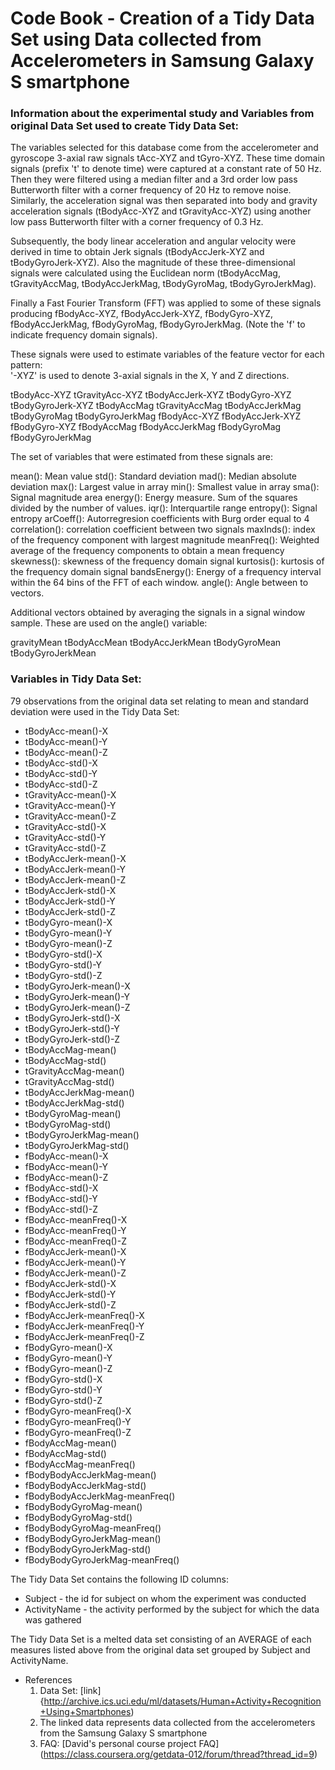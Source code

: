 # Code Book - Creation of a Tidy Data Set using Data collected from Accelerometers in Samsung Galaxy S smartphone

### Information about the experimental study and Variables from original Data Set used to create Tidy Data Set:
The variables selected for this database come from the accelerometer and gyroscope 3-axial raw signals tAcc-XYZ and tGyro-XYZ. These time domain signals (prefix 't' to denote time) were captured at a constant rate of 50 Hz. Then they were filtered using a median filter and a 3rd order low pass Butterworth filter with a corner frequency of 20 Hz to remove noise. Similarly, the acceleration signal was then separated into body and gravity acceleration signals (tBodyAcc-XYZ and tGravityAcc-XYZ) using another low pass Butterworth filter with a corner frequency of 0.3 Hz. 

Subsequently, the body linear acceleration and angular velocity were derived in time to obtain Jerk signals (tBodyAccJerk-XYZ and tBodyGyroJerk-XYZ). Also the magnitude of these three-dimensional signals were calculated using the Euclidean norm (tBodyAccMag, tGravityAccMag, tBodyAccJerkMag, tBodyGyroMag, tBodyGyroJerkMag). 

Finally a Fast Fourier Transform (FFT) was applied to some of these signals producing fBodyAcc-XYZ, fBodyAccJerk-XYZ, fBodyGyro-XYZ, fBodyAccJerkMag, fBodyGyroMag, fBodyGyroJerkMag. (Note the 'f' to indicate frequency domain signals). 

These signals were used to estimate variables of the feature vector for each pattern:  
'-XYZ' is used to denote 3-axial signals in the X, Y and Z directions.

tBodyAcc-XYZ
tGravityAcc-XYZ
tBodyAccJerk-XYZ
tBodyGyro-XYZ
tBodyGyroJerk-XYZ
tBodyAccMag
tGravityAccMag
tBodyAccJerkMag
tBodyGyroMag
tBodyGyroJerkMag
fBodyAcc-XYZ
fBodyAccJerk-XYZ
fBodyGyro-XYZ
fBodyAccMag
fBodyAccJerkMag
fBodyGyroMag
fBodyGyroJerkMag

The set of variables that were estimated from these signals are: 

mean(): Mean value
std(): Standard deviation
mad(): Median absolute deviation 
max(): Largest value in array
min(): Smallest value in array
sma(): Signal magnitude area
energy(): Energy measure. Sum of the squares divided by the number of values. 
iqr(): Interquartile range 
entropy(): Signal entropy
arCoeff(): Autorregresion coefficients with Burg order equal to 4
correlation(): correlation coefficient between two signals
maxInds(): index of the frequency component with largest magnitude
meanFreq(): Weighted average of the frequency components to obtain a mean frequency
skewness(): skewness of the frequency domain signal 
kurtosis(): kurtosis of the frequency domain signal 
bandsEnergy(): Energy of a frequency interval within the 64 bins of the FFT of each window.
angle(): Angle between to vectors.

Additional vectors obtained by averaging the signals in a signal window sample. These are used on the angle() variable:

gravityMean
tBodyAccMean
tBodyAccJerkMean
tBodyGyroMean
tBodyGyroJerkMean

### Variables in Tidy Data Set:

79 observations from the original data set relating to mean and standard deviation were used in the Tidy Data Set:

* tBodyAcc-mean()-X              
* tBodyAcc-mean()-Y              
* tBodyAcc-mean()-Z              
* tBodyAcc-std()-X               
* tBodyAcc-std()-Y               
* tBodyAcc-std()-Z               
* tGravityAcc-mean()-X           
* tGravityAcc-mean()-Y           
* tGravityAcc-mean()-Z           
* tGravityAcc-std()-X            
* tGravityAcc-std()-Y            
* tGravityAcc-std()-Z            
* tBodyAccJerk-mean()-X          
* tBodyAccJerk-mean()-Y          
* tBodyAccJerk-mean()-Z          
* tBodyAccJerk-std()-X           
* tBodyAccJerk-std()-Y           
* tBodyAccJerk-std()-Z           
* tBodyGyro-mean()-X             
* tBodyGyro-mean()-Y             
* tBodyGyro-mean()-Z             
* tBodyGyro-std()-X              
* tBodyGyro-std()-Y              
* tBodyGyro-std()-Z              
* tBodyGyroJerk-mean()-X         
* tBodyGyroJerk-mean()-Y         
* tBodyGyroJerk-mean()-Z         
* tBodyGyroJerk-std()-X          
* tBodyGyroJerk-std()-Y          
* tBodyGyroJerk-std()-Z          
* tBodyAccMag-mean()             
* tBodyAccMag-std()              
* tGravityAccMag-mean()          
* tGravityAccMag-std()           
* tBodyAccJerkMag-mean()         
* tBodyAccJerkMag-std()          
* tBodyGyroMag-mean()            
* tBodyGyroMag-std()             
* tBodyGyroJerkMag-mean()        
* tBodyGyroJerkMag-std()         
* fBodyAcc-mean()-X              
* fBodyAcc-mean()-Y              
* fBodyAcc-mean()-Z              
* fBodyAcc-std()-X               
* fBodyAcc-std()-Y               
* fBodyAcc-std()-Z               
* fBodyAcc-meanFreq()-X          
* fBodyAcc-meanFreq()-Y          
* fBodyAcc-meanFreq()-Z          
* fBodyAccJerk-mean()-X          
* fBodyAccJerk-mean()-Y          
* fBodyAccJerk-mean()-Z          
* fBodyAccJerk-std()-X           
* fBodyAccJerk-std()-Y           
* fBodyAccJerk-std()-Z           
* fBodyAccJerk-meanFreq()-X      
* fBodyAccJerk-meanFreq()-Y      
* fBodyAccJerk-meanFreq()-Z      
* fBodyGyro-mean()-X             
* fBodyGyro-mean()-Y             
* fBodyGyro-mean()-Z             
* fBodyGyro-std()-X              
* fBodyGyro-std()-Y              
* fBodyGyro-std()-Z              
* fBodyGyro-meanFreq()-X         
* fBodyGyro-meanFreq()-Y         
* fBodyGyro-meanFreq()-Z         
* fBodyAccMag-mean()             
* fBodyAccMag-std()              
* fBodyAccMag-meanFreq()         
* fBodyBodyAccJerkMag-mean()     
* fBodyBodyAccJerkMag-std()      
* fBodyBodyAccJerkMag-meanFreq() 
* fBodyBodyGyroMag-mean()        
* fBodyBodyGyroMag-std()         
* fBodyBodyGyroMag-meanFreq()    
* fBodyBodyGyroJerkMag-mean()    
* fBodyBodyGyroJerkMag-std()     
* fBodyBodyGyroJerkMag-meanFreq()

The Tidy Data Set contains the following ID columns:
* Subject - the id for subject on whom the experiment was conducted
* ActivityName - the activity performed by the subject for which the data was gathered

The Tidy Data Set is a melted data set consisting of an AVERAGE of each measures listed above from the original data set grouped by Subject and ActivityName.

* References
  1. Data Set: [link] {http://archive.ics.uci.edu/ml/datasets/Human+Activity+Recognition+Using+Smartphones)
  2. The linked data represents data collected from the accelerometers from the Samsung Galaxy S smartphone
  3. FAQ: [David's personal course project FAQ] (https://class.coursera.org/getdata-012/forum/thread?thread_id=9) 

